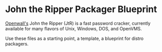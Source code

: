 # John the Ripper Packager Blueprint

[Openwall's](http://openwall.com/) John the Ripper (JtR) is a fast password cracker,
currently available for many flavors of Unix, Windows, DOS, and OpenVMS. 

Use these files as a starting point, a template, a blueprint for distro packagers.

